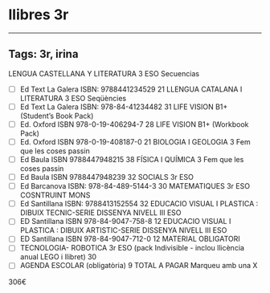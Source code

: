 # llibres 3r
---
Tags: 3r, irina 
---
LENGUA CASTELLANA Y LITERATURA 3 ESO Secuencias
- [ ] Ed Text La Galera ISBN: 9788441234529
21
LLENGUA CATALANA I LITERATURA 3 ESO Seqüències
- [ ] Ed Text La Galera ISBN: 978-84-41234482
31
LIFE VISION B1+ (Student’s Book Pack)
- [ ] Ed. Oxford ISBN 978-0-19-406294-7
28
LIFE VISION B1+ (Workbook Pack)
- [ ] Ed. Oxford ISBN 978-0-19-408187-0
21
BIOLOGIA I GEOLOGIA 3 Fem que les coses passin
- [ ] Ed Baula ISBN 9788447948215
38
FÍSICA I QUÍMICA 3 Fem que les coses passin
- [ ] Ed Baula ISBN 9788447948239
32
SOCIALS 3r ESO
- [ ] Ed Barcanova ISBN: 978-84-489-5144-3
30
MATEMATIQUES 3r ESO COSNTRUINT MONS
- [ ] Ed Santillana ISBN: 9788413152554
32
EDUCACIO VISUAL I PLASTICA : DIBUIX TECNIC-SERIE DISSENYA NIVELL III
ESO
- [ ] ED Santillana ISBN 978-84-9047-758-8
12
EDUCACIO VISUAL I PLASTICA : DIBUIX ARTISTIC-SERIE DISSENYA NIVELL III
ESO
- [ ] ED Santillana ISBN 978-84-9047-712-0
12
MATERIAL OBLIGATORI
- [ ] TECNOLOGIA- ROBOTICA 3r ESO
(pack Indivisible - inclou llicència anual LEGO i llibret)
30
- [ ] AGENDA ESCOLAR (obligatòria)
9
TOTAL A PAGAR
Marqueu amb
una X

306€